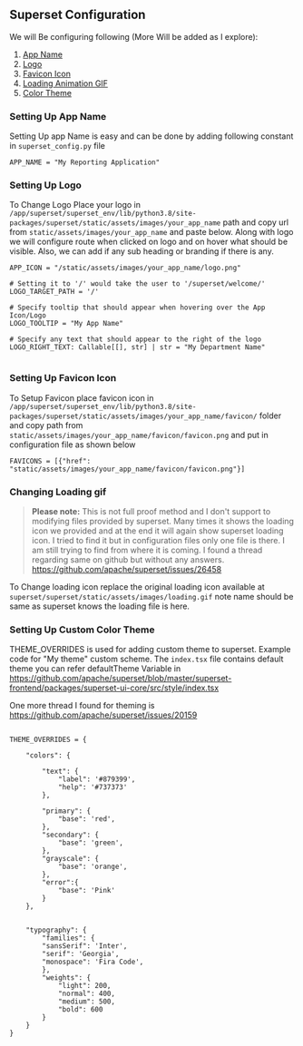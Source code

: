 ## Superset Configuration 


We will Be configuring following (More Will be added as I explore):
1.  [App Name](#setting-up-app-name)
1.  [Logo](#setting-up-logo)
1.  [Favicon Icon](#setting-up-favicon-icon)
1.  [Loading Animation GIF](#setting-up-favicon-icon)
1.  [Color Theme](#setting-up-custom-color-theme)


### Setting Up App Name
Setting Up app Name is easy and can be done by adding following constant in `superset_config.py` file

```
APP_NAME = "My Reporting Application"
```


### Setting Up Logo
To Change Logo Place your logo in `/app/superset/superset_env/lib/python3.8/site-packages/superset/static/assets/images/your_app_name` path and copy url from `static/assets/images/your_app_name` and paste below. Along with logo we will configure route when clicked on logo and on hover what should be visible. Also, we can add if any sub heading or branding if there is any.

```
APP_ICON = "/static/assets/images/your_app_name/logo.png"

# Setting it to '/' would take the user to '/superset/welcome/'
LOGO_TARGET_PATH = '/'

# Specify tooltip that should appear when hovering over the App Icon/Logo
LOGO_TOOLTIP = "My App Name"

# Specify any text that should appear to the right of the logo
LOGO_RIGHT_TEXT: Callable[[], str] | str = "My Department Name"


```


### Setting Up Favicon Icon
To Setup Favicon place favicon icon in `/app/superset/superset_env/lib/python3.8/site-packages/superset/static/assets/images/your_app_name/favicon/` folder and copy path from `static/assets/images/your_app_name/favicon/favicon.png` and put in configuration file as shown below
 
```
FAVICONS = [{"href": "static/assets/images/your_app_name/favicon/favicon.png"}]
```

### Changing Loading gif
> **Please note:**  This is not full proof method and I don't support to modifying files provided by superset. Many times it shows the loading icon we provided and at the end it will again show superset loading icon. I tried to find it but in configuration files only one file is there. I am still trying to find from where it is coming. I found a thread regarding same on github but without any answers. https://github.com/apache/superset/issues/26458

To Change loading icon replace the original loading icon available at `superset/superset/static/assets/images/loading.gif` note name should be same as superset knows the loading file is here.


### Setting Up Custom Color Theme

THEME_OVERRIDES is used for adding custom theme to superset. Example code for "My theme" custom scheme.
The `index.tsx` file contains default theme you can refer defaultTheme Variable in https://github.com/apache/superset/blob/master/superset-frontend/packages/superset-ui-core/src/style/index.tsx 

One more thread I found for theming is https://github.com/apache/superset/issues/20159

```    

THEME_OVERRIDES = {
    
    "colors": {

        "text": {
            "label": '#879399',
            "help": '#737373'
        },

        "primary": {
            "base": 'red',
        },
        "secondary": {
            "base": 'green',
        },
        "grayscale": {
            "base": 'orange',
        },
        "error":{
            "base": 'Pink'
        }
    },


    "typography": {
        "families": {
        "sansSerif": 'Inter',
        "serif": 'Georgia',
        "monospace": 'Fira Code',
        },
        "weights": {
            "light": 200,
            "normal": 400,
            "medium": 500,
            "bold": 600
        }
	}
}
```
